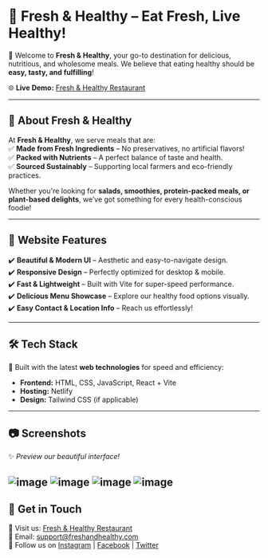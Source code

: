 # 🥗 **Fresh & Healthy** – Eat Fresh, Live Healthy!  

🌿 Welcome to **Fresh & Healthy**, your go-to destination for delicious, nutritious, and wholesome meals. We believe that eating healthy should be **easy, tasty, and fulfilling**!  

🌐 **Live Demo:** [Fresh & Healthy Restaurant](https://freshandhealthyrestaurant.netlify.app/)  

---

## 🍃 **About Fresh & Healthy**  

At **Fresh & Healthy**, we serve meals that are:  
✅ **Made from Fresh Ingredients** – No preservatives, no artificial flavors!  
✅ **Packed with Nutrients** – A perfect balance of taste and health.  
✅ **Sourced Sustainably** – Supporting local farmers and eco-friendly practices.  

Whether you're looking for **salads, smoothies, protein-packed meals, or plant-based delights**, we’ve got something for every health-conscious foodie!  

---

## 🎨 **Website Features**  

✔️ **Beautiful & Modern UI** – Aesthetic and easy-to-navigate design.  
✔️ **Responsive Design** – Perfectly optimized for desktop & mobile.  
✔️ **Fast & Lightweight** – Built with Vite for super-speed performance.  
✔️ **Delicious Menu Showcase** – Explore our healthy food options visually.  
✔️ **Easy Contact & Location Info** – Reach us effortlessly!  

---

## 🛠️ **Tech Stack**  

🚀 Built with the latest **web technologies** for speed and efficiency:  

- **Frontend:** HTML, CSS, JavaScript, React + Vite  
- **Hosting:** Netlify  
- **Design:** Tailwind CSS (if applicable)  

---

## 📷 **Screenshots**  

✨ *Preview our beautiful interface!*   

![image](https://github.com/user-attachments/assets/7c65b796-8720-4edc-a331-e5bcee6dc249)
![image](https://github.com/user-attachments/assets/8e3f2acb-cf60-4837-9f0d-a1cbf0c05878)
![image](https://github.com/user-attachments/assets/c310f786-d8fb-4ca1-872c-040cb5b99565)
![image](https://github.com/user-attachments/assets/d26fedb3-1615-4d76-87a3-c26e27a71b7d)
---

## 📢 **Get in Touch**  

📍 Visit us: [Fresh & Healthy Restaurant](https://freshandhealthyrestaurant.netlify.app/)  
📧 Email: support@freshandhealthy.com  
📱 Follow us on [Instagram](#) | [Facebook](#) | [Twitter](#)  
